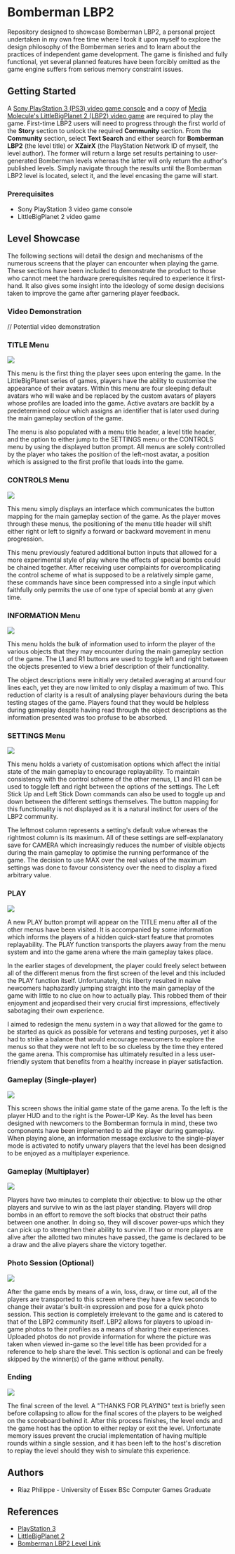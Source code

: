 # Bomberman LBP2
Repository designed to showcase Bomberman LBP2, a personal project undertaken in my own free time where I took it upon myself to explore the design philosophy of the Bomberman series and to learn about the practices of independent game development. The game is finished and fully functional, yet several planned features have been forcibly omitted as the game engine suffers from serious memory constraint issues.


## Getting Started
A [Sony PlayStation 3 (PS3) video game console](https://en.wikipedia.org/wiki/PlayStation_3) and a copy of [Media Molecule's LittleBigPlanet 2 (LBP2) video game](https://en.wikipedia.org/wiki/LittleBigPlanet_2) are required to play the game. First-time LBP2 users will need to progress through the first world of the **Story** section to unlock the required **Community** section. From the **Community** section, select **Text Search** and either search for **Bomberman LBP2** (the level title) or **XZairX** (the PlayStation Network ID of myself, the level author). The former will return a large set results pertaining to user-generated Bomberman levels whereas the latter will only return the author's published levels. Simply navigate through the results until the Bomberman LBP2 level is located, select it, and the level encasing the game will start.


### Prerequisites
* Sony PlayStation 3 video game console
* LittleBigPlanet 2 video game


## Level Showcase
The following sections will detail the design and mechanisms of the numerous screens that the player can encounter when playing the game. These sections have been included to demonstrate the product to those who cannot meet the hardware prerequisites required to experience it first-hand. It also gives some insight into the ideology of some design decisions taken to improve the game after garnering player feedback.


### Video Demonstration
// Potential video demonstration


### TITLE Menu
<image src = images/01-title.png>

This menu is the first thing the player sees upon entering the game. In the LittleBigPlanet series of games, players have the ability to customise the appearance of their avatars. Within this menu are four sleeping default avatars who will wake and be replaced by the custom avatars of players whose profiles are loaded into the game. Active avatars are backlit by a predetermined colour which assigns an identifier that is later used during the main gameplay section of the game.

The menu is also populated with a menu title header, a level title header, and the option to either jump to the SETTINGS menu or the CONTROLS menu by using the displayed button prompt. All menus are solely controlled by the player who takes the position of the left-most avatar, a position which is assigned to the first profile that loads into the game.


### CONTROLS Menu
<image src = images/02-controls.png>

This menu simply displays an interface which communicates the button mapping for the main gameplay section of the game. As the player moves through these menus, the positioning of the menu title header will shift either right or left to signify a forward or backward movement in menu progression.

This menu previously featured additional button inputs that allowed for a more experimental style of play where the effects of special bombs could be chained together. After receiving user complaints for overcomplicating the control scheme of what is supposed to be a relatively simple game, these commands have since been compressed into a single input which faithfully only permits the use of one type of special bomb at any given time.


### INFORMATION Menu
<image src = images/03-information.png>

This menu holds the bulk of information used to inform the player of the various objects that they may encounter during the main gameplay section of the game. The L1 and R1 buttons are used to toggle left and right between the objects presented to view a brief description of their functionality.

The object descriptions were initially very detailed averaging at around four lines each, yet they are now limited to only display a maximum of two. This reduction of clarity is a result of analysing player behaviours during the beta testing stages of the game. Players found that they would be helpless during gameplay despite having read through the object descriptions as the information presented was too profuse to be absorbed.


### SETTINGS Menu
<image src = images/04-settings.png>

This menu holds a variety of customisation options which affect the initial state of the main gameplay to encourage replayability. To maintain consistency with the control scheme of the other menus, L1 and R1 can be used to toggle left and right between the options of the settings. The Left Stick Up and Left Stick Down commands can also be used to toggle up and down between the different settings themselves. The button mapping for this functionality is not displayed as it is a natural instinct for users of the LBP2 community.

The leftmost column represents a setting's default value whereas the rightmost column is its maximum. All of these settings are self-explanatory save for CAMERA which increasingly reduces the number of visible objects during the main gameplay to optimise the running performance of the game. The decision to use MAX over the real values of the maximum settings was done to favour consistency over the need to display a fixed arbitrary value.


### PLAY
<image src = images/05-play.png>

A new PLAY button prompt will appear on the TITLE menu after all of the other menus have been visited. It is accompanied by some information which informs the players of a hidden quick-start feature that promotes replayability. The PLAY function transports the players away from the menu system and into the game arena where the main gameplay takes place.

In the earlier stages of development, the player could freely select between all of the different menus from the first screen of the level and this included the PLAY function itself. Unfortunately, this liberty resulted in naive newcomers haphazardly jumping straight into the main gameplay of the game with little to no clue on how to actually play. This robbed them of their enjoyment and jeopardised their very crucial first impressions, effectively sabotaging their own experience.
 
I aimed to redesign the menu system in a way that allowed for the game to be started as quick as possible for veterans and testing purposes, yet it also had to strike a balance that would encourage newcomers to explore the menus so that they were not left to be so clueless by the time they entered the game arena. This compromise has ultimately resulted in a less user-friendly system that benefits from a healthy increase in player satisfaction.


### Gameplay (Single-player)
<image src = images/06-gameplay-single.png>

This screen shows the initial game state of the game arena. To the left is the player HUD and to the right is the Power-UP Key. As the level has been designed with newcomers to the Bomberman formula in mind, these two components have been implemented to aid the player during gameplay. When playing alone, an information message exclusive to the single-player mode is activated to notify unwary players that the level has been designed to be enjoyed as a multiplayer experience.


### Gameplay (Multiplayer)
<image src = images/07-gameplay-multi.png>

Players have two minutes to complete their objective: to blow up the other players and survive to win as the last player standing. Players will drop bombs in an effort to remove the soft blocks that obstruct their paths between one another. In doing so, they will discover power-ups which they can pick up to strengthen their ability to survive. If two or more players are alive after the allotted two minutes have passed, the game is declared to be a draw and the alive players share the victory together.


### Photo Session (Optional)
<image src = images/08-photo.png>

After the game ends by means of a win, loss, draw, or time out, all of the players are transported to this screen where they have a few seconds to change their avatar's built-in expression and pose for a quick photo session. This section is completely irrelevant to the game and is catered to that of the LBP2 community itself. LBP2 allows for players to upload in-game photos to their profiles as a means of sharing their experiences. Uploaded photos do not provide information for where the picture was taken when viewed in-game so the level title has been provided for a reference to help share the level. This section is optional and can be freely skipped by the winner(s) of the game without penalty.


### Ending
<image src = images/09-ending.png>

The final screen of the level. A "THANKS FOR PLAYING" text is briefly seen before collapsing to allow for the final scores of the players to be weighed on the scoreboard behind it. After this process finishes, the level ends and the game host has the option to either replay or exit the level. Unfortunate memory issues prevent the crucial implementation of having multiple rounds within a single session, and it has been left to the host's discretion to replay the level should they wish to simulate this experience.


## Authors
* Riaz Philippe - University of Essex BSc Computer Games Graduate


## References
* [PlayStation 3](https://en.wikipedia.org/wiki/PlayStation_3)
* [LittleBigPlanet 2](https://en.wikipedia.org/wiki/LittleBigPlanet_2)
* [Bomberman LBP2 Level Link](https://lbp.me/v/q3q01np)

